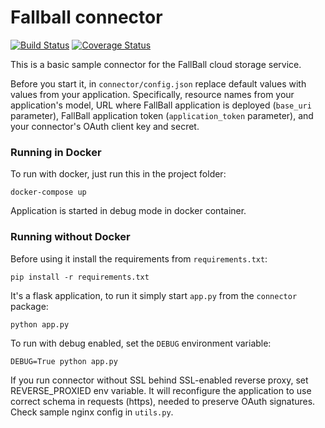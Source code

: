 Fallball connector
=====
[![Build Status](https://travis-ci.org/odin-public/fallball-connector.svg?branch=master)](https://travis-ci.org/odin-public/fallball-connector)
[![Coverage Status](https://coveralls.io/repos/github/odin-public/fallball-connector/badge.svg)](https://coveralls.io/github/odin-public/fallball-connector)

This is a basic sample connector for the FallBall cloud storage service.

Before you start it, in `connector/config.json` replace default 
values with values from your application.
Specifically, resource names from your application's model, 
URL where FallBall application is deployed (`base_uri` parameter), 
FallBall application token (`application_token` parameter),
and your connector's OAuth client key and secret.

### Running in Docker
To run with docker, just run this in the project folder:

    docker-compose up
    
Application is started in debug mode in docker container.

### Running without Docker
Before using it install the requirements from `requirements.txt`:

    pip install -r requirements.txt

It's a flask application, to run it simply start `app.py` from the `connector` package:
    
    python app.py
    
To run with debug enabled, set the `DEBUG` environment variable:
    
    DEBUG=True python app.py


If you run connector without SSL behind SSL-enabled reverse proxy, set REVERSE_PROXIED env variable.
It will reconfigure the application to use correct schema in requests (https), needed to preserve OAuth signatures.
Check sample nginx config in `utils.py`.